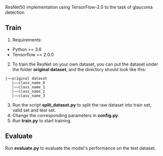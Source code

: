 ResNet50 implementation using TensorFlow-2.0 to the task of glaucoma detection

## Train
1. Requirements:
+ Python >= 3.6
+ Tensorflow == 2.0.0
2. To train the ResNet on your own dataset, you can put the dataset under the folder **original dataset**, and the directory should look like this:
```
|——original dataset
   |——class_name_0
   |——class_name_1
   |——class_name_2
   |——class_name_3
```
3. Run the script **split_dataset.py** to split the raw dataset into train set, valid set and test set.
4. Change the corresponding parameters in **config.py**.
5. Run **train.py** to start training.
## Evaluate
Run **evaluate.py** to evaluate the model's performance on the test dataset.
